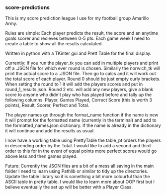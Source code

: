 ### score-predictions

This is my score prediction league I use for my football group Amarillo Army.

Rules are simple:
Each player predicts the result, the score and an anytime goals scorer and recieves between 0-5 pts.
Each game week I need to create a table to show all the results calculated

Written in python with a TKinter gui and Prett Table for the final display.

Currently:
If you run the player_tk you can add in multiple players and print off a .JSON file for which ever round is chosen.
Similarly the norwich_tk will print the actual score to a .JSON file.
Then go to calcs and it will work out the total score of each player. 
Round 0 should be just empty curly brackets. When setting the round to 1 it will add the players scores and put in round_1_results.json.
Round 2 etc. will add any new players, give a blank score to anyone who didn't play who has played before and tally up the following columns.
Player, Games Played, Correct Score (this is worth 3 points), Result, Scorer, Perfect and Total.

The player names go through the format_name function if the name is new it will prompt for the formatted name (currently in the terminal) and add to the formatted_names.json dictionary. 
If the name is already in the dictionary it will continue and add the results as usual.

I now have a working table using PrettyTable the table_pt orders the players in descending order by the Total. 
I would like to add a second and third order to this for in the event of equal points more perfect scores would go above less and then games played.

Future:
Currently the JSON files are a bit of a mess all saving in the main folder I need to learn using Pathlib or similar to tidy up the directories.
Update the table library so it is something a bit more colourful than the ASCII table in pretty table.
I would like to learn more about OOP first but I believe eventually the set up will be better with a Player Class.
